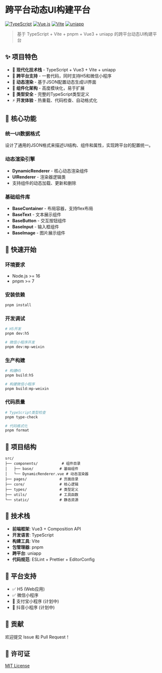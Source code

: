 # 跨平台动态UI构建平台

[![TypeScript](https://img.shields.io/badge/TypeScript-007ACC?style=for-the-badge&logo=typescript&logoColor=white)](https://www.typescriptlang.org/)
[![Vue.js](https://img.shields.io/badge/Vue.js-35495E?style=for-the-badge&logo=vue.js&logoColor=4FC08D)](https://vuejs.org/)
[![Vite](https://img.shields.io/badge/Vite-646CFF?style=for-the-badge&logo=vite&logoColor=white)](https://vitejs.dev/)
[![uniapp](https://img.shields.io/badge/uniapp-2B2B2B?style=for-the-badge&logo=data:image/svg+xml;base64,PHN2ZyB3aWR0aD0iMTI4IiBoZWlnaHQ9IjEyOCIgdmlld0JveD0iMCAwIDEyOCAxMjgiIGZpbGw9Im5vbmUiIHhtbG5zPSJodHRwOi8vd3d3LnczLm9yZy8yMDAwL3N2ZyI+CjxwYXRoIGQ9Ik02NCA2NEw5NiAzMkwxMjggNjRMOTYgOTZMNjQgNjRaIiBmaWxsPSIjNDI4NUY0Ii8+CjxwYXRoIGQ9Ik02NCA2NEwzMiAzMkwwIDY0TDMyIDk2TDY0IDY0WiIgZmlsbD0iIzM0QTg1MyIvPgo8L3N2Zz4K)](https://uniapp.dcloud.net.cn/)

> 基于 TypeScript + Vite + pnpm + Vue3 + uniapp 的跨平台动态UI构建平台

## ✨ 项目特色

- 🚀 **现代化技术栈** - TypeScript + Vue3 + Vite + uniapp
- 📱 **跨平台支持** - 一套代码，同时支持H5和微信小程序
- 🔄 **动态渲染** - 基于JSON配置动态生成UI界面
- 🧩 **组件化架构** - 高度模块化，易于扩展
- 🎯 **类型安全** - 完整的TypeScript类型定义
- ⚡ **开发体验** - 热重载、代码检查、自动格式化

## 🎯 核心功能

### 统一UI数据格式

设计了通用的JSON格式来描述UI结构、组件和属性，实现跨平台的配置统一。

### 动态渲染引擎

- **DynamicRenderer** - 核心动态渲染组件
- **UIRenderer** - 渲染器逻辑类
- 支持组件的动态加载、更新和删除

### 基础组件库

- **BaseContainer** - 布局容器，支持flex布局
- **BaseText** - 文本展示组件
- **BaseButton** - 交互按钮组件
- **BaseInput** - 输入框组件
- **BaseImage** - 图片展示组件

## 🚀 快速开始

### 环境要求

- Node.js >= 16
- pnpm >= 7

### 安装依赖

```bash
pnpm install
```

### 开发调试

```bash
# H5开发
pnpm dev:h5

# 微信小程序开发
pnpm dev:mp-weixin
```

### 生产构建

```bash
# 构建H5
pnpm build:h5

# 构建微信小程序
pnpm build:mp-weixin
```

### 代码质量

```bash
# TypeScript类型检查
pnpm type-check

# 代码格式化
pnpm format
```

## 📁 项目结构

```
src/
├── components/           # 组件目录
│   ├── base/            # 基础组件
│   └── DynamicRenderer.vue # 动态渲染器
├── pages/               # 页面目录
├── core/                # 核心逻辑
├── types/               # 类型定义
├── utils/               # 工具函数
└── static/              # 静态资源
```

## 🔧 技术栈

- **前端框架**: Vue3 + Composition API
- **开发语言**: TypeScript
- **构建工具**: Vite
- **包管理器**: pnpm
- **跨平台**: uniapp
- **代码规范**: ESLint + Prettier + EditorConfig

## 📱 平台支持

- ✅ H5 (Web应用)
- ✅ 微信小程序
- 🔄 支付宝小程序 (计划中)
- 🔄 抖音小程序 (计划中)

## 🤝 贡献

欢迎提交 Issue 和 Pull Request！

## 📄 许可证

[MIT License](LICENSE)
